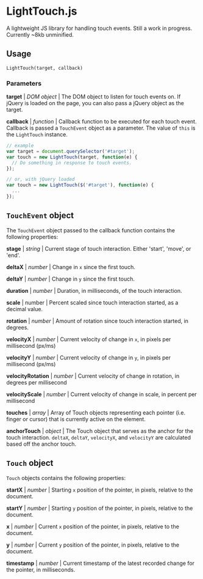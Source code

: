# LightTouch.js

A lightweight JS library for handling touch events. Still a work in progress. Currently ~8kb unminified.

## Usage

`LightTouch(target, callback)`

### Parameters

**target** | *DOM object* | The DOM object to listen for touch events on. If jQuery is loaded on the page, you can also pass a jQuery object as the target.

**callback** | *function* | Callback function to be executed for each touch event. Callback is passed a `TouchEvent` object as a parameter. The value of `this` is the `LightTouch` instance.

```javascript
// example
var target = document.querySelector('#target');
var touch = new LightTouch(target, function(e) {
  // Do something in response to touch events.
});

// or, with jQuery loaded
var touch = new LightTouch($('#target'), function(e) {
  ...
});
```

## `TouchEvent` object

The `TouchEvent` object passed to the callback function contains the following properties:

**stage** | *string* | Current stage of touch interaction. Either 'start', 'move', or 'end'.

**deltaX** | *number* | Change in `x` since the first touch.

**deltaY** | *number* | Change in `y` since the first touch.

**duration** | *number* | Duration, in milliseconds, of the touch interaction.

**scale** | number | Percent scaled since touch interaction started, as a decimal value.

**rotation** | *number* | Amount of rotation since touch interaction started, in degrees.

**velocityX** | *number* | Current velocity of change in `x`, in pixels per millisecond (px/ms)

**velocityY** | *number* | Current velocity of change in `y`, in pixels per millisecond (px/ms)

**velocityRotation** | *number* | Current velocity of change in rotation, in degrees per millisecond

**velocityScale** | *number* | Current velocity of change in scale, in percent per millisecond

**touches** | *array* | Array of Touch objects representing each pointer (i.e. finger or cursor) that is currently active on the element.

**anchorTouch** | *object* | The Touch object that serves as the anchor for the touch interaction. `deltaX`, `deltaY`, `velocityX`, and `velocityY` are calculated based off the anchor touch.

## `Touch` object

`Touch` objects contains the following properties:

**startX** | *number* | Starting `x` position of the pointer, in pixels, relative to the document.

**startY** | *number* | Starting `y` position of the pointer, in pixels, relative to the document.

**x** | *number* | Current `x` position of the pointer, in pixels, relative to the document.

**y** | *number* | Current `y` position of the pointer, in pixels, relative to the document.

**timestamp** | *number* | Current timestamp of the latest recorded change for the pointer, in milliseconds.
